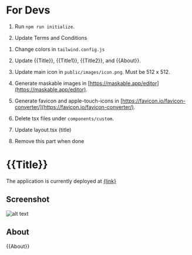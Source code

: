 # For Devs

1. Run `npm run initialize`.

1. Update Terms and Conditions

1) Change colors in `tailwind.config.js`
2) Update {{Title}}, {{Title1}}, {{Title2}}, and {{About}}.

3) Update main icon in `public/images/icon.png`. Must be 512 x 512.
4) Generate maskable images in [https://maskable.app/editor](https://maskable.app/editor).
5) Generate favicon and apple-touch-icons in [https://favicon.io/favicon-converter/](https://favicon.io/favicon-converter/).
6) Delete tsx files under `components/custom`.
7) Update layout.tsx (title)
8) Remove this part when done

#

# {{Title}}

The application is currently deployed at [{link}]({link})

## Screenshot

![alt text]({screenshot_link})

## About

{{About}}
